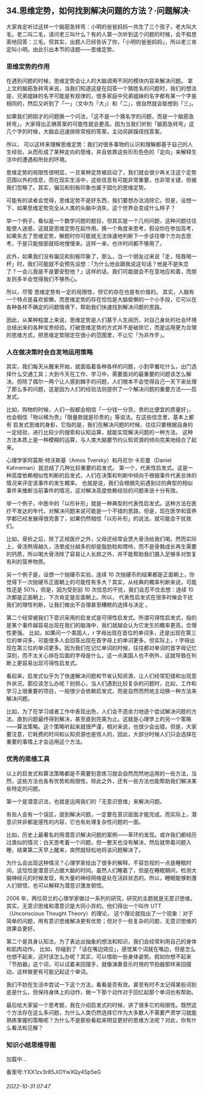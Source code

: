## 34.思维定势，如何找到解决问题的方法？·问题解决·
大家肯定听过这样一个脑筋急转弯：小明的爸爸妈妈一共生了三个孩子，老大叫大毛，老二叫二毛，请问老三叫什么？有的人第一次听到这个问题的时候，会不假思索地回答：三毛。但其实，出题人已经告诉了你，「小明的爸爸妈妈」，所以老三肯定叫小明。由此引出本节的话题——思维定势。



### 思维定势的作用


在遇到问题的时候，思维定势会让人的大脑调用不同的模块内容来解决问题。
 拿上文的脑筋急转弯来说，当我们知道这是在回答一个猜姓名的问题时，我们的想法是，兄弟姐妹的名字可能是有规律的，很多家庭中兄弟姐妹的名字都有某一个字是相同的，然后又听到了「一」（文中为「大」）和「二」，很自然就会联想到「三」。



如果我们把刚才的问题换一个问法，「这不是一个猜名字的问题，而是一个脑筋急转弯」，大家得出正确答案的可能性就会更高。因为当我们听到「脑筋急转弯」这几个字的时候，大脑会迅速排除常规的答案，主动另辟蹊径找答案。



所以，
 可以这样来理解思维定势：我们对很多事物的认识和理解都基于自己的人生经验，从而形成了某种定向的思维，并且依靠这些形形色色的「定向」来解释生活中的遭遇和所处的环境。
 



思维定势的局限性很明显，一旦某种定势被启动了，我们就会很少再关注这个定势范围以外的信息，而在现实生活中，这些信息有可能非常重要，也非常关键，但被我们忽略了。其实，偏见和刻板印象也属于固化的思维定势。



可能有的读者会觉得，思维定势不是好东西，我们要想办法消除它。但是，设想一下，如果思维定势完全从人类的头脑中消失，这个世界会变成什么样子？



举一个例子，看似是一个数学问题的题目，但其实是一个几何问题，这种问题往往能使人迷惑，这就是思维定势在起作用。换一个角度来思考，假设你在参加高考，如果失去了思维定势，解题时你可能就无法快速地判断下一步该往哪个方向去思考，于是只能按部就班地慢慢来。这样一来，也许时间都不够用了。



此外，如果我们没有偏见和刻板印象了，那么，当一个朋友过来说「走，陪我喝一杯」时，我们可能就不会预先设想：「为什么他会跟我说这句话？他是不是失恋了？一会儿我是不是要安慰他？」这样的话，我们可能就会不在意地应和着，而朋友则多半会觉得我们不够热心。



所以，尽管
 思维定势有一定的局限性，但它的存在也是有价值的。
 其实，人脑有一个特点是喜欢偷懒，而思维定势的存在恰恰是大脑偷懒的一个小手段，它可以在各种各样不确定的问题情境下，帮助我们快速找到解决问题的思路。



因此，从某种程度上来说，思维定势是人们基于人生阅历，对自己身处的社会环境总结出来的各种宝贵经验。打破思维定势的方式并不是破除它，而是运用更为合理的思维方式，把思维定势限定在很小的范围里，不让它「为非作歹」。



### 人在做决策时会自发地运用策略


其实，我们每天从醒来开始，就面临着各种各样的问题，小到早餐吃什么，出门选择什么交通工具；大到今天在工作、学习中，需要面对的最重要的问题该怎么解决。但除了偶尔一两个让人感到棘手的问题，人们根本不会觉得自己一天下来处理了那么多的问题，这是因为人们的经验法则提供了一个解决问题的重要方法——启发式。



比如，购物的时候，人们一般都会相信「一分钱一分货，贵的比便宜的质量好」，也会相信「物以稀为贵」「限量款就是珍贵的」等说法。在这些信念里，基本上都有
 启发式思维的身影，它指的是，我们在解决问题的时候，往往只要根据自身的一定经验，进行比较少的搜索和认知运算，就能实现解决问题的一种方法。
 这种方法本质上是一种模糊的运算，与人类大脑要节约认知资源的倾向完美地结合了起来。



心理学家阿莫斯·特沃斯基（Amos Tversky）和丹尼尔·卡尼曼（Daniel Kahneman）就总结了几种比较重要的启发式。
 第一个，代表性启发式。这是一种高度依赖相似性判断的启发式，人们在决策和判断中倾向于根据事件代表总体的情况来评定该事件的发生概率。
 也就是说，我们会根据先前遇到过的典型的相似事件来推断当前事件的情况，这对解决高度依赖经验的问题来说十分有效。



举一个例子，中医中的「以形补形」就是一种典型的代表性启发式。这种方法在医疗不发达的年代，对解决问题来说可能是一个不错的思路，但是，现在医学和营养学都已经发展得很完善了，如果仍然相信「以形补形」的说法，就可能会干扰我们。



比如，骨折之后，除了正规医疗之外，父母还经常会煲大骨汤给我们喝。然而实际上，骨汤熬得越久，汤里成分越多的却是脂肪粒和嘌呤，而不是骨骼成长再生需要的钙质，所以喝大骨汤除了容易让人长胖之外，并不能帮助我们摄入足够多对恢复有利的营养物质。



另一个例子是，设想一个抛硬币实验，连续 10 次抛硬币的结果都是正面朝上，你觉得下一次抛硬币正面朝上的可能性有多大？其实，从经典的概率判断来说，可能性还是 50%，但是，因为受到前 10 次信息的干扰，我们会忍不住去想：连续 10 次都是正面朝上，下次肯定是反面朝上。所以，
 代表性启发式在很多时候会干扰我们的理性判断，让我们做出不合理甚至糟糕的选择与决定
 。



第二个经常被我们下意识采用的启发式是可得性启发式。所谓可得性启发式，指的是某个事件越容易出现在我们的脑海中，我们就越会认为它发生的概率更高，合理性更强。
 比如，如果问一个美国人，r 字母出现在首位的单词多，还是出现在第三位的单词多，可能很多人会回答出现在首字母上的单词更多。但实际上，r 字母出现在第三位的单词更多。因为我们在记忆单词的时候，往往都对单词的首字母记忆深刻，而不太关心排在后面的字母是什么，这一点美国人也不例外，这就导致在判断上更容易出现可得性启发式。



看起来，启发式似乎为了快速解决问题和节省认知资源，让人们经常犯错和出现意外状况，那应该怎么办呢？别担心，当人们遇到比较复杂的问题时，比如，工作和学习上很重要的项目，一般很少会依赖启发式，而是自然而然地主动换一种方法来解决问题。



比如，为了在学习或者工作中表现出色，人们会不遗余力地逐个尝试解决问题的方法，直到问题最终得到解决，甚至直到完美为止。这就是心理学上的另一个策略——算法策略。这个策略听起来就很严谨，相对来说，也很少会出错。但是，大家要注意，它耗费的时间和认知资源也是惊人的，因此，大部分时候人们只会选择在重要的事情上才会运用这个方法。



### 优秀的思维工具


以上的启发式和算法策略都是不需要刻意练习就会自然而然地运用的一些方法，当然，这些方法也各有优势和局限性。除此之外，还有一些方法也能帮助我们解决某些特定的问题。



第一个是潜意识法，也就是运用我们的「无意识思维」来解决问题。



有些人会有一个误区，提到解决问题，一定要在意识层面才能完成，而实际上，潜意识并非都是感性的内容，它也有处理复杂性问题的一面。



比如，历史上最著名的用潜意识解决问题的案例——苯环的发现。或许我们都经历过类似的情况：白天思考着一个问题，但一整天也没有解决，然后就带着问题入睡，结果第二天早上醒来，突然就轻松地将该问题解决了。



为什么会出现这种情况？心理学家给出了很多的解释，不容忽视的一点是睡眠时间，这恰恰是潜意识占据大脑的时间。虽然人们睡着了，但是在睡眠期间，检测大脑神经元的时候发现，有大量的神经网络是处在活跃状态的。所以，睡眠能够刺激人们顿悟，也可以解释为潜意识激发顿悟。



2006 年，两位荷兰的心理学家做过一系列的研究，研究的主题就是无意识思维。其实，无意识思维和潜意识是大同小异的。他们得出一个叫作 UTT（Unconscious Thought Theory）的理论，
 这个理论就指出了一个现象：对于简单的问题，用有意识思维解决更有优势；但对于一些复杂的问题，无意识思维的效果会更好。
 



第二个是具身认知法，为了表达出抽象的想法和知识，我们会经常利用自己的身体和肌肉动作。
 比如，你碰到了「话在嘴边效应」，感觉某个词就在嘴边，但是怎么也想不起来，这时该怎么办呢？其实，可以借助一些身体姿势。假如你想不起来「节拍器」这个词，可以试着来回摆手，就像演奏音乐时用的节拍器那样来回摆动，这样做更有可能记起这个单词。



我们不妨在生活中尝试一下这个方法，看看是否有效。甚至有时不太记得某些词到底是什么，但保持身体上的动作，做一下那个动作对于回忆起那个单词也有帮助。



最后给大家留一个思考题，我在介绍启发式的时候，讲了很多它的局限性。既然这个方法存在这么多问题，为什么人类仍然选择它作为大多数人不需要严肃学习就能熟练掌握的策略呢？为什么不是那些看起来明显更好的思维方法呢？对此，你有什么看法和见解？



### 知识小结思维导图


![]()加载中...

备案号:YXX1zv3r85JiOYwXQy4Sp5eG


###### 2022-10-31 07:47
